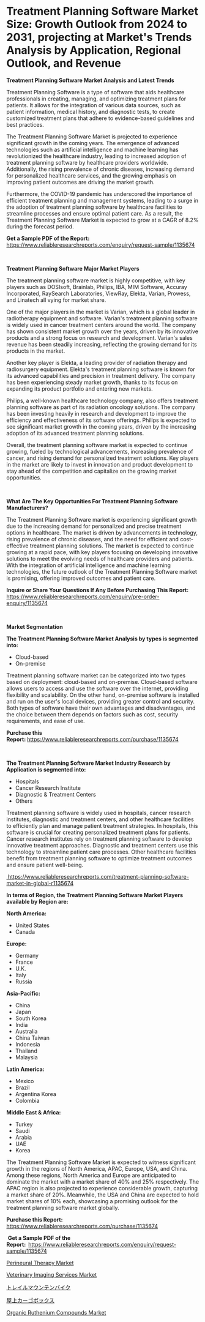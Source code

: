 <p><h1>Treatment Planning Software Market Size: Growth Outlook from 2024 to 2031, projecting at Market's Trends Analysis by Application, Regional Outlook, and Revenue</h1></p><p><strong>Treatment Planning Software Market Analysis and Latest Trends</strong></p>
<p><p>Treatment Planning Software is a type of software that aids healthcare professionals in creating, managing, and optimizing treatment plans for patients. It allows for the integration of various data sources, such as patient information, medical history, and diagnostic tests, to create customized treatment plans that adhere to evidence-based guidelines and best practices.</p><p>The Treatment Planning Software Market is projected to experience significant growth in the coming years. The emergence of advanced technologies such as artificial intelligence and machine learning has revolutionized the healthcare industry, leading to increased adoption of treatment planning software by healthcare providers worldwide. Additionally, the rising prevalence of chronic diseases, increasing demand for personalized healthcare services, and the growing emphasis on improving patient outcomes are driving the market growth.</p><p>Furthermore, the COVID-19 pandemic has underscored the importance of efficient treatment planning and management systems, leading to a surge in the adoption of treatment planning software by healthcare facilities to streamline processes and ensure optimal patient care. As a result, the Treatment Planning Software Market is expected to grow at a CAGR of 8.2% during the forecast period.</p></p>
<p><strong>Get a Sample PDF of the Report:&nbsp;</strong> <a href="https://www.reliableresearchreports.com/enquiry/request-sample/1135674">https://www.reliableresearchreports.com/enquiry/request-sample/1135674</a></p>
<p>&nbsp;</p>
<p><strong>Treatment Planning Software Major Market Players</strong></p>
<p><p>The treatment planning software market is highly competitive, with key players such as DOSIsoft, Brainlab, Philips, IBA, MIM Software, Accuray Incorporated, RaySearch Laboratories, ViewRay, Elekta, Varian, Prowess, and Linatech all vying for market share. </p><p>One of the major players in the market is Varian, which is a global leader in radiotherapy equipment and software. Varian's treatment planning software is widely used in cancer treatment centers around the world. The company has shown consistent market growth over the years, driven by its innovative products and a strong focus on research and development. Varian's sales revenue has been steadily increasing, reflecting the growing demand for its products in the market.</p><p>Another key player is Elekta, a leading provider of radiation therapy and radiosurgery equipment. Elekta's treatment planning software is known for its advanced capabilities and precision in treatment delivery. The company has been experiencing steady market growth, thanks to its focus on expanding its product portfolio and entering new markets.</p><p>Philips, a well-known healthcare technology company, also offers treatment planning software as part of its radiation oncology solutions. The company has been investing heavily in research and development to improve the efficiency and effectiveness of its software offerings. Philips is expected to see significant market growth in the coming years, driven by the increasing adoption of its advanced treatment planning solutions.</p><p>Overall, the treatment planning software market is expected to continue growing, fueled by technological advancements, increasing prevalence of cancer, and rising demand for personalized treatment solutions. Key players in the market are likely to invest in innovation and product development to stay ahead of the competition and capitalize on the growing market opportunities.</p></p>
<p>&nbsp;</p>
<p><strong>What Are The Key Opportunities For Treatment Planning Software Manufacturers?</strong></p>
<p><p>The Treatment Planning Software market is experiencing significant growth due to the increasing demand for personalized and precise treatment options in healthcare. The market is driven by advancements in technology, rising prevalence of chronic diseases, and the need for efficient and cost-effective treatment planning solutions. The market is expected to continue growing at a rapid pace, with key players focusing on developing innovative solutions to meet the evolving needs of healthcare providers and patients. With the integration of artificial intelligence and machine learning technologies, the future outlook of the Treatment Planning Software market is promising, offering improved outcomes and patient care.</p></p>
<p><strong>Inquire or Share Your Questions If Any Before Purchasing This Report:</strong> <a href="https://www.reliableresearchreports.com/enquiry/pre-order-enquiry/1135674">https://www.reliableresearchreports.com/enquiry/pre-order-enquiry/1135674</a></p>
<p>&nbsp;</p>
<p><strong>Market Segmentation</strong></p>
<p><strong>The Treatment Planning Software Market Analysis by types is segmented into:</strong></p>
<p><ul><li>Cloud-based</li><li>On-premise</li></ul></p>
<p><p>Treatment planning software market can be categorized into two types based on deployment: cloud-based and on-premise. Cloud-based software allows users to access and use the software over the internet, providing flexibility and scalability. On the other hand, on-premise software is installed and run on the user's local devices, providing greater control and security. Both types of software have their own advantages and disadvantages, and the choice between them depends on factors such as cost, security requirements, and ease of use.</p></p>
<p><strong>Purchase this Report:&nbsp;</strong><a href="https://www.reliableresearchreports.com/purchase/1135674">https://www.reliableresearchreports.com/purchase/1135674</a></p>
<p>&nbsp;</p>
<p><strong>The Treatment Planning Software Market Industry Research by Application is segmented into:</strong></p>
<p><ul><li>Hospitals</li><li>Cancer Research Institute</li><li>Diagnostic & Treatment Centers</li><li>Others</li></ul></p>
<p><p>Treatment planning software is widely used in hospitals, cancer research institutes, diagnostic and treatment centers, and other healthcare facilities to efficiently plan and manage patient treatment strategies. In hospitals, this software is crucial for creating personalized treatment plans for patients. Cancer research institutes rely on treatment planning software to develop innovative treatment approaches. Diagnostic and treatment centers use this technology to streamline patient care processes. Other healthcare facilities benefit from treatment planning software to optimize treatment outcomes and ensure patient well-being.</p></p>
<p><a href="https://www.reliableresearchreports.com/treatment-planning-software-market-in-global-r1135674">&nbsp;https://www.reliableresearchreports.com/treatment-planning-software-market-in-global-r1135674</a></p>
<p><strong>In terms of Region, the Treatment Planning Software Market Players available by Region are:</strong></p>
<p>
    <p> <strong> North America: </strong>
        <ul>
            <li>United States</li>
            <li>Canada</li>
        </ul>
        </p> 
    <p> <strong> Europe: </strong>
        <ul>
            <li>Germany</li>
            <li>France</li>
            <li>U.K.</li>
            <li>Italy</li>
            <li>Russia</li>
        </ul>
        </p> 
    <p> <strong> Asia-Pacific: </strong>
        <ul>
            <li>China</li>
            <li>Japan</li>
            <li>South Korea</li>
            <li>India</li>
            <li>Australia</li>
            <li>China Taiwan</li>
            <li>Indonesia</li>
            <li>Thailand</li>
            <li>Malaysia</li>
        </ul>
        </p> 
    <p> <strong> Latin America: </strong>
        <ul>
            <li>Mexico</li>
            <li>Brazil</li>
            <li>Argentina Korea</li>
            <li>Colombia</li>
        </ul>
        </p> 
    <p> <strong> Middle East & Africa: </strong>
        <ul>
            <li>Turkey</li>
            <li>Saudi</li>
            <li>Arabia</li>
            <li>UAE</li>
            <li>Korea</li>
        </ul>
    </p>
    </p>
<p><p>The Treatment Planning Software Market is expected to witness significant growth in the regions of North America, APAC, Europe, USA, and China. Among these regions, North America and Europe are anticipated to dominate the market with a market share of 40% and 25% respectively. The APAC region is also projected to experience considerable growth, capturing a market share of 20%. Meanwhile, the USA and China are expected to hold market shares of 10% each, showcasing a promising outlook for the treatment planning software market globally.</p></p>
<p><strong>Purchase this Report: </strong><a href="https://www.reliableresearchreports.com/purchase/1135674">https://www.reliableresearchreports.com/purchase/1135674</a></p>
<p>&nbsp;<strong>Get a Sample PDF of the Report:&nbsp;&nbsp;</strong><a href="https://www.reliableresearchreports.com/enquiry/request-sample/1135674">https://www.reliableresearchreports.com/enquiry/request-sample/1135674</a></p>
<p><strong></strong></p>
<p><p><a href="https://github.com/Glendatilghmankmgz0rbhwpy/Market-Research-Report-List-2/blob/main/perineural-therapy-market.md">Perineural Therapy Market</a></p><p><a href="https://github.com/DeonteStanton2023/Market-Research-Report-List-1/blob/main/veterinary-imaging-services-market.md">Veterinary Imaging Services Market</a></p><p><a href="https://github.com/RudySimonis2023/Market-Research-Report-List-1/blob/main/512438446735.md">トレイルマウンテンバイク</a></p><p><a href="https://github.com/mm14022023/Market-Research-Report-List-1/blob/main/278186946734.md">屋上カーゴボックス</a></p><p><a href="https://issuu.com/reportprime-2/docs/organic-ruthenium-compounds-market-size-2030.pptx">Organic Ruthenium Compounds Market</a></p></p>